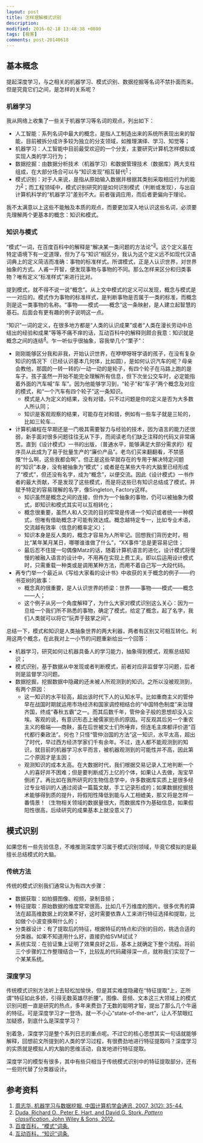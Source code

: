 ```yaml
---
layout: post
title: 怎样理解模式识别
description:
modified: 2016-02-18 13:48:38 +0800
tags: [极客]
comments: post-20140618
---
```

## 基本概念

提起深度学习，与之相关的机器学习、模式识别、数据挖掘等名词不禁扑面而来。但是究竟它们之间，是怎样的关系呢？

### 机器学习

我从网络上收集了一些关于机器学习等名词的观点，列出如下：

- 人工智能：系列名词中最大的概念，是指人工制造出来的系统所表现出来的智能，目前被拆分成许多较为独立的分支领域，如推理演绎、学习、知觉等；
- 机器学习：人工智能中目前最受欢迎的一个分支，主要研究计算机怎样模拟或实现人类的学习行为；
- 数据挖掘：由数据分析技术（机器学习）和数据管理技术（数据库）两大支柱组成，在大部分场合可以与“知识发现”相互替代<sup>[1](#ref_1)</sup>；
- 模式识别：对于人来说，是指从原始输入数据并根据其类别采取相应行为的能力<sup>[2](#ref_2)</sup>；而工程领域中，模式识别研究的是如何识别模式（判断或发现），与出自计算机科学的“机器学习”差别不大。前者强调应用，而后者更偏向于理论。

我不太满意以上这些不能触及本质的观点，而要更加深入地认识这些名词，必须要先理解两个更基本的概念：知识和模式。

### 知识与模式

“模式”一词，在百度百科中的解释是“解决某一类问题的方法论”<sup>[3](#ref_3)</sup>。这个定义虽在特定语境下有一定道理，但为了与“知识”相区分，我认为这个定义远不如现代汉语词典上的定义简洁而准确：事物的标准样式。所谓模式，正是人认识世界，对世界抽象的方式。人甫一开智，便发现事物与事物的不同。那么怎样来区分和归类事物？唯有定义“标准样式”来进行比对。

提到模式，就不得不说一说“概念”。从上文中模式的定义可以发现，概念与模式是一一对应的。模式作为事物的标准样式，是判断事物是否属于一类的标准，而概念则是这一类事物的名称。“事物——模式——概念”这一条映射，是人建立起智慧的基石。后面会有更有趣的例子说明这一点。

“知识”一词的定义，在很多地方都是“人类的认识成果”或者“人类在漫长劳动中总结出的经验和成果”等等不痛不痒的话，互动百科中的解释则颇合我意：知识就是概念之间的连结<sup>[4](#ref_4)</sup>。乍一听似乎很抽象，容我举几个“栗子”：

- 刚刚能够区分我和非我，开始认识世界，在咿咿呀呀学语的孩子，在没有复杂知识的情况下（已经认识基本几何体，比如圆），是如何认识汽车的呢？母亲会教他，那圆的一转一转的/一动一动的是轮子，有四个轮子在马路上跑的是车子。孩子虽然一开始不能完全理解所有信息，但下次坐公交车时，必定能指着外面的汽车喊“车
车”。因为他能够学习到，“轮子”和“车子”两个概念及对应的模式，和“一个汽车有四个轮子”这一条知识。
  - 模式是人为定义的结果，没有对错，只不过问题是你的定义是否为大多数人所认同；
  - 知识是客观观察的结果，可能存在对和错，例如有一些车子就是三轮的，比如三轮车…
- 计算机编程在早期还是一门极其需要智力与经验的技术，因为语言的能力还很弱，新手面对很多问题往往无从下手，而阅读老鸟们缺乏注释的代码又非常痛苦。直到《设计模式》一书的出版，（普通水平，能够满足大部分需求的）程序员从此成为了易于批量生产的“廉价产品”。老鸟们买来翻翻看，不禁感慨“什么啊，这些我都会啊”。但正是这些早就存在的专用于解决特定问题的“知识”本身，没有被抽象为“模式”；或者是在某些大牛的大脑里已经形成了“模式”，但还没有名字，成为“概念”，以便交流。因此《设计模式》一书作者的最大贡献，不是发现了这些模式，而是将这些已有知识总结成了模式，并赋予特定的容易理解的名字，像Singleton, Factory这样。
  - 知识虽然是概念之间的连接，但作为一个抽象的事物，仍可以被抽象为模式，即知识和模式其实可以互相转化；
  - 概念很重要，虽然人和人交流的目的常常是传递一个知识或者统一一种模式，但唯有借助概念才可能有效达成。概念越特定专一，比如专业术语，交流越有效率（信息的概率定义）；
  - 知识本身是反人类的，概念才容易为人所牢记。回想我们背历史时，相比“某年某月某日，哪哪谁谁做了什么”，“XX事件”总是更容易记住；
  - 最后忍不住提一句偶像Matz的话，随着计算机语言的进化，设计模式将慢慢的被融入语言的设计中，不用再在实现上费工夫。即以后运用设计模式时，只需重载一种类或是调用某种方法，而用不着自己写一大段代码。
- 再专门举一个最近从《写给大家看的设计书》中收获的关于概念的例子——约书亚树的故事：
  - 概念真的很重要，是人认识世界的桥梁：世界——事物——模式——概念——人；</li>
  - 这个例子从另一个角度解释了，为什么大家对模式识别这么关心：因为一旦给一个我们所不熟悉的事物，确定了模式，给定了概念，起了名字，我们人类就可以将它“玩弄于鼓掌之间”。</li>

总结一下，模式和知识是人类抽象世界的两大利器，两者有区别又可相互转化。利用这两个概念，在此我对上一小节的问题重新给出一个回答：

- 机器学习，研究如何让机器具备人的学习能力，抽象得到模式，观察总结知识；
- 模式识别，基于数据从中发现或者判断模式，前者对应非监督学习问题，后者则是监督学习问题。
- 数据挖掘，挖掘数据中隐藏的还未被人所观测到的知识。之所以没被观测到，有两个原因：
  - 这一知识的水平较高，超出该时代下人的认知水平。比如重商主义的管仲早在战国时期就运用市场经济和国家调控相结合的“中国特色制度”来治理齐国，终成“春秋五霸”之一。而其后数千年，管仲金子般的思想却没入尘埃。客观的说，有意识形态上被儒家扼杀的原因。可反观其后另一个重农主义的极端——商鞅，虽在后世被文士们所唾弃，但连毛主席都评价道“百代都行秦政法”。何也？只怪“管仲治国的方法”这一知识，水平太高，超出了时代，早过西方经济学家们千有余年。不过，连人都不能观测到的知识，就目前的机器学习水平而言，被机器观测到的可能性并不高，因此第二个原因才是主因；
  - 观测知识的成本太高。在大数据时代，我们根据交易记录人工地判断一个人的喜好并不困难；但是要判断成万上亿的个体，如果让人去做，淘宝早倒闭了。再比如在我所研究的生物信息学中，许多数据库实质上是很多经过专业培训的人通过阅读一篇篇文献，手工记录形成的；如果数据挖掘技术能够得到质的提升，将假阳性降低到能与人工相媲美，那又将是怎样一番情景！（生物相关领域的数据量很大，而数据库作为基础信息，如果假阳性很高，后续研究的成果基本上就没意义了）

## 模式识别

如果您有一些先验信息，不难推测深度学习属于模式识别领域，毕竟它模拟的是最擅长总结模式的大脑。

### 传统方法

传统的模式识别我们通常认为有四大步骤：

- 数据获取：如拍摄图像、视频，录制音频；
- 特征提取：原始数据的维度常常很高，比如几千万维度的图片。很多优秀的算法在超高维数据上的效果不好，这时需要依靠人工来进行特征选择和提取，比如做个小波变换啊什么的；
- 分类器设计：有了提取后的特征，根据特征的特点和识别的目的，挑选合适的分类器。如果不知道用什么好，直接扔给SVM试试？
- 系统实现：在验证集上证明了效果良好之后，基本上就确定下整个流程。将前三个步骤的工作整理结合一下，比较乱的代码藏得深一点，就称我们实现了一个某某系统。

### 深度学习

传统模式识别方法听上去轻松加愉快，但是其实难度隐藏在“特征提取”上，正所谓“特征如此多娇，引得无数英雄尽折腰”。图像、音频、文本这三大领域上的模式识别问题一直是研究的热点，多年来费劲了无数的聪明才智，提出了那么几个牛逼的特征。可是深度学习才一登场，就一不小心“state-of-the-art”，让人不禁眼红加疑惑，到底什么是深度学习？

别着急，深度学习是整个系列日志的重点呢。不过它的核心思想其实一句话就能够解释，回想前文所提到的人类的学习过程，有很费劲地进行特征提取吗？深度学习的实质就是模拟人的大脑的思维活动，自发地进行特征提取。

深度学习的模型有很多，其中有些只相当于传统模式识别中的特征提取部分，还有一些则代替了分类器设计。

## 参考资料

1. <a name="ref_1"></a><a href="http://cs.nju.edu.cn/zhouzh/zhouzh.files/publication/cccf07.pdf" target="_blank">周志华. 机器学习与数据挖掘. 中国计算机学会通讯, 2007, 3(12): 35-44.</a>
2. <a name="ref_2"></a><a href="http://book.douban.com/subject/1138189/">Duda, Richard O., Peter E. Hart, and David G. Stork.&nbsp;<i>Pattern classification</i>. John Wiley &amp; Sons, 2012.</a>
3. <a name="ref_3"></a><a href="http://baike.baidu.com/view/37878.htm" target="_blank">百度百科，“模式”词条.</a>
4. <a name="ref_4"></a><a href="http://www.baike.com/wiki/%E7%9F%A5%E8%AF%86">互动百科，“知识”词条.</a>
